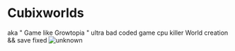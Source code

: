 # Cubixworlds
aka " Game like Growtopia " ultra bad coded game cpu killer 
World creation && save fixed 
![unknown](https://user-images.githubusercontent.com/94198465/179031519-a940e5a2-f502-4856-a2b7-26ec92227709.png)
